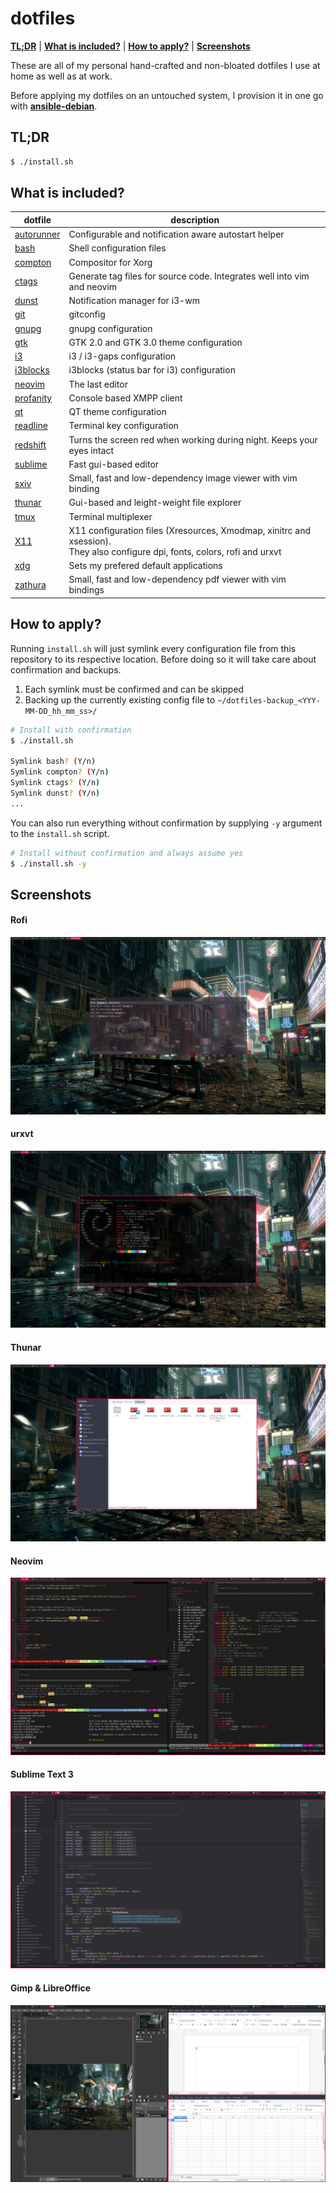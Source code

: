 # dotfiles

**[TL;DR](#tldr)** | 
**[What is included?](#what-is-included)** | 
**[How to apply?](#how-to-apply)** | 
**[Screenshots](#screenshots)**

These are all of my personal hand-crafted and non-bloated dotfiles I use at home as well as at work.

Before applying my dotfiles on an untouched system, I provision it in one go with **[ansible-debian](https://github.com/cytopia/ansible-debian)**.


## TL;DR
```bash
$ ./install.sh
```


## What is included?

| dotfile   | description |
|-----------|-------------|
| [autorunner](https://github.com/cytopia/autorunner) | Configurable and notification aware autostart helper |
| [bash](https://www.gnu.org/software/bash) | Shell configuration files |
| [compton](https://github.com/chjj/compton) | Compositor for Xorg |
| [ctags](http://ctags.sourceforge.net) | Generate tag files for source code. Integrates well into vim and neovim |
| [dunst](https://dunst-project.org) | Notification manager for i3-wm |
| [git](https://git-scm.com) | gitconfig |
| [gnupg](https://gnupg.org) | gnupg configuration |
| [gtk](https://www.gtk.org) | GTK 2.0 and GTK 3.0 theme configuration |
| [i3](https://i3wm.org) | i3 / i3-gaps configuration |
| [i3blocks](https://github.com/vivien/i3blocks) | i3blocks (status bar for i3) configuration |
| [neovim](https://neovim.io) | The last editor |
| [profanity](http://www.profanity.im) | Console based XMPP client |
| [qt](https://www.qt.io) | QT theme configuration |
| [readline](https://tiswww.case.edu/php/chet/readline/rltop.html) | Terminal key configuration |
| [redshift](http://jonls.dk/redshift) | Turns the screen red when working during night. Keeps your eyes intact |
| [sublime](https://www.sublimetext.com) | Fast gui-based editor |
| [sxiv](https://github.com/muennich/sxiv) | Small, fast and low-dependency image viewer with vim binding |
| [thunar](https://docs.xfce.org/xfce/thunar/start) | Gui-based and leight-weight file explorer |
| [tmux](https://github.com/tmux/tmux) | Terminal multiplexer |
| [X11](https://www.x.org/wiki) | X11 configuration files (Xresources, Xmodmap, xinitrc and xsession).<br/> They also configure dpi, fonts, colors, rofi and urxvt |
| [xdg](https://specifications.freedesktop.org/mime-apps-spec) | Sets my prefered default applications |
| [zathura](https://pwmt.org/projects/zathura) | Small, fast and low-dependency pdf viewer with vim bindings |


## How to apply?
Running `install.sh` will just symlink every configuration file from this repository to its respective location. Before doing so it will take care about confirmation and backups.

1. Each symlink must be confirmed and can be skipped
2. Backing up the currently existing config file to `~/dotfiles-backup_<YYY-MM-DD_hh_mm_ss>/`

```bash
# Install with confirmation
$ ./install.sh

Symlink bash? (Y/n)
Symlink compton? (Y/n)
Symlink ctags? (Y/n)
Symlink dunst? (Y/n)
...
```

You can also run everything without confirmation by supplying `-y` argument to the `install.sh` script.
```bash
# Install without confirmation and always assume yes
$ ./install.sh -y
```


## Screenshots

#### Rofi
[![screenshot](.github/screenshot-01.jpg)](.github/screenshot-01.jpg)

#### urxvt
[![screenshot](.github/screenshot-02.jpg)](.github/screenshot-02.jpg)

#### Thunar
[![screenshot](.github/screenshot-03.jpg)](.github/screenshot-03.jpg)

#### Neovim
[![screenshot](.github/screenshot-04.jpg)](.github/screenshot-04.jpg)

#### Sublime Text 3
[![screenshot](.github/screenshot-05.jpg)](.github/screenshot-05.jpg)

#### Gimp & LibreOffice
[![screenshot](.github/screenshot-06.jpg)](.github/screenshot-06.jpg)
